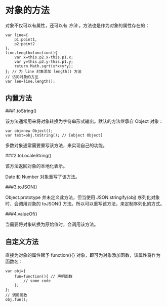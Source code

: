 对象的方法
==========

对象不仅可以有属性，还可以有 _方法_ 。方法也是作为对象的属性存在的：

	var line={
		p1:point1,
		p2:point2
	};
	line.length=function(){
		var x=this.p2.x-this.p1.x;
		var y=this.p2.y-this.p1.y;
		return Math.sqrt(x*x+y*y);
	}; // 为 line 对象添加 length() 方法
	// 访问对象的方法
	var len=line.length();

内置方法
--------

###1.toString()

该方法通常用来将对象转换为字符串形式输出。默认的方法继承自 Object 对象：

	var obj=new Object();
	var text=obj.toString(); // [object Object]

多数对象通常需要重写该方法，来实现自己的功能。

###2.toLocaleString()

该方法返回对象的本地化表示。

Date 和 Number 对象重写了该方法。

###3.toJSON()

Object.prototype 并未定义此方法，但当使用 JSON.stringify(obj) 序列化对象时，会调用对象的 toJSON() 方法。所以可以重写该方法，来定制序列化的方式。

###4.valueOf()

当需要将对象转换为原始值时，会调用该方法。

自定义方法
----------

直接为对象的属性赋予 function(){} 对象，即可为对象添加函数，该属性将作为函数名：

	var obj={
		fun=function(){ // 声明函数
			// some code
		};
	};
	// 调用函数
	obj.fun();